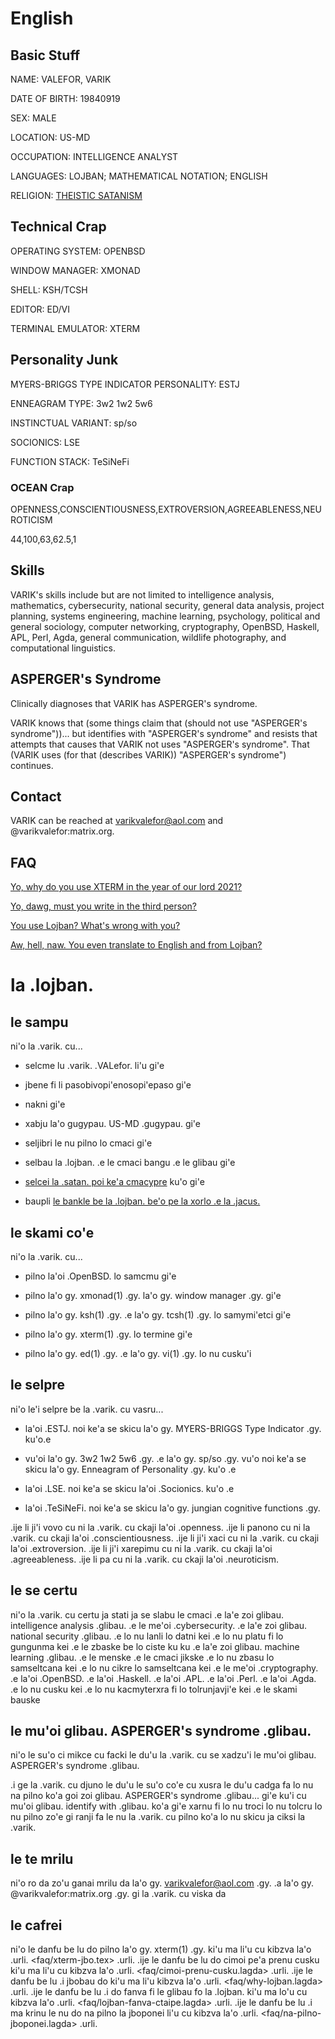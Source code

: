 # English

## Basic Stuff
NAME: VALEFOR, VARIK

DATE OF BIRTH: 19840919

SEX: MALE

LOCATION: US-MD

OCCUPATION: INTELLIGENCE ANALYST

LANGUAGES: LOJBAN; MATHEMATICAL NOTATION; ENGLISH

RELIGION: [THEISTIC SATANISM](faq/llblv.tex)

## Technical Crap
OPERATING SYSTEM: OPENBSD

WINDOW MANAGER: XMONAD

SHELL: KSH/TCSH

EDITOR: ED/VI

TERMINAL EMULATOR: XTERM

## Personality Junk
MYERS-BRIGGS TYPE INDICATOR PERSONALITY: ESTJ

ENNEAGRAM TYPE: 3w2 1w2 5w6

INSTINCTUAL VARIANT: sp/so

SOCIONICS: LSE

FUNCTION STACK: TeSiNeFi

### OCEAN Crap
OPENNESS,CONSCIENTIOUSNESS,EXTROVERSION,AGREEABLENESS,NEUROTICISM

44,100,63,62.5,1

## Skills
VARIK's skills include but are not limited to intelligence analysis, mathematics, cybersecurity, national security, general data analysis, project planning, systems engineering, machine learning, psychology, political and general sociology, computer networking, cryptography, OpenBSD, Haskell, APL, Perl, Agda, general communication, wildlife photography, and computational linguistics.

## ASPERGER's Syndrome
Clinically diagnoses that VARIK has ASPERGER's syndrome.

VARIK knows that (some things claim that (should not use "ASPERGER's syndrome"))... but identifies with "ASPERGER's syndrome" and resists that attempts that causes that VARIK not uses "ASPERGER's syndrome".  That (VARIK uses (for that (describes VARIK)) "ASPERGER's syndrome") continues.

## Contact
VARIK can be reached at varikvalefor@aol.com and @varikvalefor:matrix.org.

## FAQ
[Yo, why do you use XTERM in the year of our lord 2021?][1]

[Yo, dawg, must you write in the third person?][2]

[You use Lojban?  What's wrong with you?][3]

[Aw, hell, naw.  You even translate to English and from Lojban?][4]

[1]: <faq/xterm.tex> "XTERM Thing"
[2]: <faq/cimoi-prenu-cusku-ctaipe.lagda> "Third Person Thing"
[3]: <faq/why-lojban.lagda> "Why Lojban?"
[4]: <faq/lojban-fanva-ctaipe.lagda> "Justification of Translation"

# la .lojban.

## le sampu
ni'o la .varik. cu...

* selcme lu .varik. .VALefor. li'u gi'e

* jbene fi li pasobivopi'enosopi'epaso gi'e

* nakni gi'e

* xabju la'o gugypau. US-MD .gugypau. gi'e

* seljibri le nu pilno lo cmaci gi'e

* selbau la .lojban. .e le cmaci bangu .e le glibau gi'e

* [selcei la .satan. poi ke'a cmacypre](faq/llblv-jbo.tex) ku'o gi'e

* baupli [le bankle be la .lojban. be'o pe la xorlo .e la .jacus.](https://github.com/varikvalefor/ilmentufa/blob/master/camxes-exp.peg)

## le skami co'e
ni'o la .varik. cu...

* pilno la'oi .OpenBSD. lo samcmu gi'e

* pilno la'o gy. xmonad(1) .gy. la'o gy. window manager .gy. gi'e

* pilno la'o gy. ksh(1) .gy. .e la'o gy. tcsh(1) .gy. lo samymi'etci gi'e

* pilno la'o gy. xterm(1) .gy. lo termine gi'e

* pilno la'o gy. ed(1) .gy. .e la'o gy. vi(1) .gy. lo nu cusku'i

## le selpre
ni'o le'i selpre be la .varik. cu vasru...

* la'oi .ESTJ. noi ke'a se skicu la'o gy. MYERS-BRIGGS Type Indicator .gy. ku'o.e

* vu'oi la'o gy. 3w2 1w2 5w6 .gy. .e la'o gy. sp/so .gy. vu'o noi ke'a se skicu la'o gy. Enneagram of Personality .gy. ku'o .e

* la'oi .LSE. noi ke'a se skicu la'oi .Socionics. ku'o .e

* la'oi .TeSiNeFi. noi ke'a se skicu la'o gy. jungian cognitive functions .gy.

.ije li ji'i vovo cu ni la .varik. cu ckaji la'oi .openness.
.ije li panono cu ni la .varik. cu ckaji la'oi .conscientiousness.
.ije li ji'i xaci cu ni la .varik. cu ckaji la'oi .extroversion.
.ije li ji'i xarepimu cu ni la .varik. cu ckaji la'oi .agreeableness.
.ije li pa cu ni la .varik. cu ckaji la'oi .neuroticism.

## le se certu
ni'o la .varik. cu certu ja stati ja se slabu le cmaci .e la'e zoi glibau. intelligence analysis .glibau. .e le me'oi .cybersecurity. .e la'e zoi glibau. national security .glibau. .e lo nu lanli lo datni kei .e lo nu platu fi lo gungunma kei .e le zbaske be lo ciste ku ku .e la'e zoi glibau. machine learning .glibau. .e le menske .e le cmaci jikske .e lo nu zbasu lo samseltcana kei .e lo nu cikre lo samseltcana kei .e le me'oi .cryptography. .e la'oi .OpenBSD. .e la'oi .Haskell. .e la'oi .APL. .e la'oi .Perl. .e la'oi .Agda. .e lo nu cusku kei .e lo nu kacmyterxra fi lo tolrunjavji'e kei .e le skami bauske

## le mu'oi glibau. ASPERGER's syndrome .glibau.
ni'o le su'o ci mikce cu facki le du'u la .varik. cu se xadzu'i le mu'oi glibau. ASPERGER's syndrome .glibau.

.i ge la .varik. cu djuno le du'u le su'o co'e cu xusra le du'u cadga fa lo nu na pilno ko'a goi zoi glibau. ASPERGER's syndrome .glibau... gi'e ku'i cu mu'oi glibau. identify with .glibau. ko'a gi'e xarnu fi lo nu troci lo nu tolcru lo nu pilno zo'e gi ranji fa le nu la .varik. cu pilno ko'a lo nu skicu ja ciksi la .varik.

## le te mrilu
ni'o ro da zo'u ganai mrilu da la'o gy. varikvalefor@aol.com .gy. .a la'o gy. @varikvalefor:matrix.org .gy. gi la .varik. cu viska da

## le cafrei
ni'o le danfu be lu do pilno la'o gy. xterm(1) .gy. ki'u ma li'u cu kibzva la'o .urli. <faq/xterm-jbo.tex> .urli.  .ije le danfu be lu do cimoi pe'a prenu cusku ki'u ma li'u cu kibzva la'o .urli. <faq/cimoi-prenu-cusku.lagda> .urli.  .ije le danfu be lu .i jbobau do ki'u ma li'u kibzva la'o .urli. <faq/why-lojban.lagda> .urli.  .ije le danfu be lu .i do fanva fi le glibau fo la .lojban. ki'u ma lo'u cu kibzva la'o .urli. <faq/lojban-fanva-ctaipe.lagda> .urli.  .ije le danfu be lu .i ma krinu le nu do na pilno la jboponei li'u cu kibzva la'o .urli. <faq/na-pilno-jboponei.lagda> .urli.
